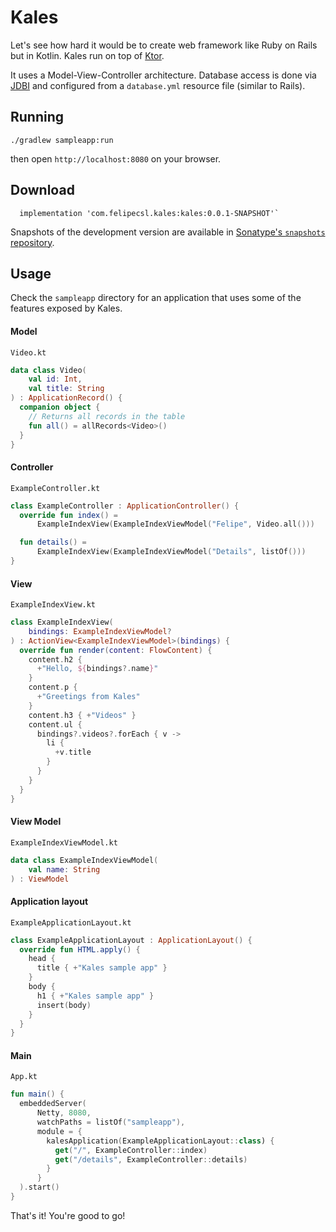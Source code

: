 # Kales

Let's see how hard it would be to create web framework 
like Ruby on Rails but in Kotlin. 
Kales run on top of [Ktor](https://ktor.io/).

It uses a Model-View-Controller architecture. Database access is
done via [JDBI](http://jdbi.org/) and configured from a `database.yml` resource file (similar to Rails).

## Running 

```
./gradlew sampleapp:run
```
then open `http://localhost:8080` on your browser.

## Download

```
  implementation 'com.felipecsl.kales:kales:0.0.1-SNAPSHOT'`
```

Snapshots of the development version are available in
[Sonatype's `snapshots` repository](https://oss.sonatype.org/content/repositories/snapshots/).

## Usage

Check the `sampleapp` directory for an application that uses
some of the features exposed by Kales.

#### Model
`Video.kt`
```kotlin
data class Video(
    val id: Int,
    val title: String
) : ApplicationRecord() {
  companion object {
    // Returns all records in the table
    fun all() = allRecords<Video>()
  }
}
```

#### Controller
`ExampleController.kt`
```kotlin
class ExampleController : ApplicationController() {
  override fun index() =
      ExampleIndexView(ExampleIndexViewModel("Felipe", Video.all()))

  fun details() =
      ExampleIndexView(ExampleIndexViewModel("Details", listOf()))
}
```

#### View
`ExampleIndexView.kt`
```kotlin
class ExampleIndexView(
    bindings: ExampleIndexViewModel?
) : ActionView<ExampleIndexViewModel>(bindings) {
  override fun render(content: FlowContent) {
    content.h2 {
      +"Hello, ${bindings?.name}"
    }
    content.p {
      +"Greetings from Kales"
    }
    content.h3 { +"Videos" }
    content.ul {
      bindings?.videos?.forEach { v ->
        li {
          +v.title
        }
      }
    }
  }
}
```

#### View Model
`ExampleIndexViewModel.kt`
```kotlin
data class ExampleIndexViewModel(
    val name: String
) : ViewModel
```

#### Application layout
`ExampleApplicationLayout.kt`
```kotlin
class ExampleApplicationLayout : ApplicationLayout() {
  override fun HTML.apply() {
    head {
      title { +"Kales sample app" }
    }
    body {
      h1 { +"Kales sample app" }
      insert(body)
    }
  }
}
```

#### Main
`App.kt`
```kotlin
fun main() {
  embeddedServer(
      Netty, 8080,
      watchPaths = listOf("sampleapp"),
      module = {
        kalesApplication(ExampleApplicationLayout::class) {
          get("/", ExampleController::index)
          get("/details", ExampleController::details)
        }
      }
  ).start()
}
```

That's it! You're good to go!